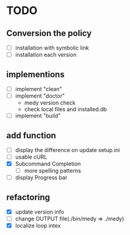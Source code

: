 # TODO

## Conversion the policy
- [ ] installation with symbolic link
- [ ] installation each version

## implementions
- [ ] implement "clean"
- [ ] implement "doctor"
	* medy version check
	* check local files and installed.db
- [ ] implement "build"

## add function
- [ ] display the difference on update setup.ini
- [ ] usable cURL
- [x] Subcommand Completion
	* [ ] more spelling patterns
- [ ] display Progress bar

## refactoring
- [x] update version info
- [ ] change OUTPUT file(./bin/medy => ./medy)
- [x] localize loop intex 
